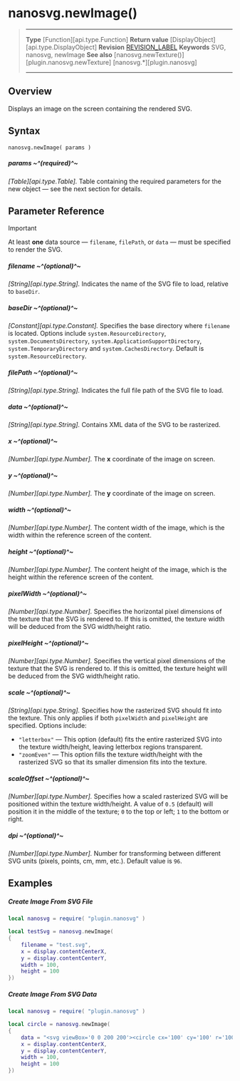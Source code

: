 # nanosvg.newImage()

> --------------------- ------------------------------------------------------------------------------------------
> __Type__              [Function][api.type.Function]
> __Return value__      [DisplayObject][api.type.DisplayObject]
> __Revision__          [REVISION_LABEL](REVISION_URL)
> __Keywords__          SVG, nanosvg, newImage
> __See also__          [nanosvg.newTexture()][plugin.nanosvg.newTexture]
>						[nanosvg.*][plugin.nanosvg]
> --------------------- ------------------------------------------------------------------------------------------

## Overview

Displays an image on the screen containing the rendered SVG.


## Syntax

	nanosvg.newImage( params )

##### params ~^(required)^~
_[Table][api.type.Table]._ Table containing the required parameters for the new object&nbsp;&mdash; see the next section for details.


## Parameter Reference

<div class="guide-notebox-imp">
<div class="notebox-title-imp">Important</div>

At least __one__ data source&nbsp;&mdash; `filename`, `filePath`, <nobr>or `data` &mdash;</nobr> must be specified to render the SVG.

</div>

##### filename ~^(optional)^~
_[String][api.type.String]._ Indicates the name of the SVG file to load, relative to `baseDir`.

##### baseDir ~^(optional)^~
_[Constant][api.type.Constant]._ Specifies the base directory where `filename` is located. Options include `system.ResourceDirectory`, `system.DocumentsDirectory`, `system.ApplicationSupportDirectory`, `system.TemporaryDirectory` and `system.CachesDirectory`. Default is `system.ResourceDirectory`.

##### filePath ~^(optional)^~
_[String][api.type.String]._ Indicates the full file path of the SVG file to load.

##### data ~^(optional)^~
_[String][api.type.String]._ Contains XML data of the SVG to be rasterized.

##### x ~^(optional)^~
_[Number][api.type.Number]._ The __x__ coordinate of the image on screen.

##### y ~^(optional)^~
_[Number][api.type.Number]._ The __y__ coordinate of the image on screen.

##### width ~^(optional)^~
_[Number][api.type.Number]._ The content width of the image, which is the width within the reference screen of the content.

##### height ~^(optional)^~
_[Number][api.type.Number]._ The content height of the image, which is the height within the reference screen of the content.

##### pixelWidth ~^(optional)^~
_[Number][api.type.Number]._ Specifies the horizontal pixel dimensions of the texture that the SVG is rendered to. If this is omitted, the texture width will be deduced from the SVG width/height ratio.

##### pixelHeight ~^(optional)^~
_[Number][api.type.Number]._ Specifies the vertical pixel dimensions of the texture that the SVG is rendered to. If this is omitted, the texture height will be deduced from the SVG width/height ratio.

##### scale ~^(optional)^~
_[String][api.type.String]._ Specifies how the rasterized SVG should fit into the texture. This only applies if both `pixelWidth` and `pixelHeight` are specified. Options&nbsp;include:

* `"letterbox"` &mdash; This option (default) fits the entire rasterized SVG into the texture width/height, leaving letterbox regions transparent.
* `"zoomEven"` &mdash; This option fills the texture width/height with the rasterized SVG so that its smaller dimension fits into the texture.

##### scaleOffset ~^(optional)^~
_[Number][api.type.Number]._ Specifies how a scaled rasterized SVG will be positioned within the texture width/height. A value of `0.5`&nbsp;(default) will position it in the middle of the texture; `0` to the top or left; `1` to the bottom or right.

##### dpi ~^(optional)^~
_[Number][api.type.Number]._ Number for transforming between different SVG units (pixels,&nbsp;points, <nobr>cm, mm, etc.).</nobr> Default value is `96`.


## Examples

##### Create Image From SVG File

``````lua
local nanosvg = require( "plugin.nanosvg" )

local testSvg = nanosvg.newImage(
{
	filename = "test.svg",
	x = display.contentCenterX,
	y = display.contentCenterY,
	width = 100,
	height = 100
})
``````
	
##### Create Image From SVG Data

``````lua
local nanosvg = require( "plugin.nanosvg" )

local circle = nanosvg.newImage(
{
	data = "<svg viewBox='0 0 200 200'><circle cx='100' cy='100' r='100'/></svg>",
	x = display.contentCenterX,
	y = display.contentCenterY,
	width = 100,
	height = 100
})
``````
